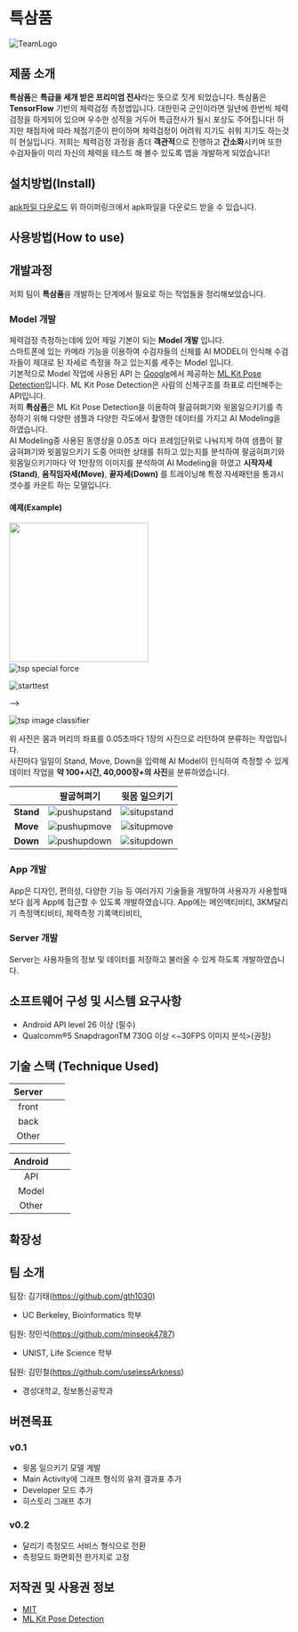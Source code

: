 # 특삼품

![TeamLogo]()

## 제품 소개

**특삼품**은 **특급을 세개 받은 프리미엄 전사**라는 뜻으로 짓게 되었습니다.
특삼품은 **TensorFlow** 기반의 체력검정 측정앱입니다. 대한민국 군인이라면 일년에 한번씩 체력검정을 하게되어 있으며 우수한 성적을 거두어 특급전사가 될시 포상도 주어집니다! 하지만 채점자에 따라 체점기준이 판이하며 체력검정이 어려워 지기도 쉬워 지기도 하는것이 현실입니다. 저희는 체력검정 과정을 좀더 **객관적**으로 진행하고 **간소화**시키며 또한 수검자들이 미리 자신의 체력을  테스트 해 볼수 있도록 앱을 개발하게 되었습니다!


## 설치방법(Install)

[apk파일 다운로드](https://github.com/osamhack2020/APP_TookSamPoom_Navy3Generals/tree/master/app/release)
위 하이퍼링크에서 apk파일을 다운로드 받을 수 있습니다.

## 사용방법(How to use)

## 개발과정 
저희 팀이 **특삼품**을 개발하는 단계에서 필요로 하는 작업들을 정리해보았습니다.

### Model 개발
체력검정 측정하는데에 있어 제일 기본이 되는 **Model 개발** 입니다.  
스마트폰에 있는 카메라 기능을 이용하여 수검자들의 신체를 AI MODEL이 인식해 수검자들이 제대로 된 자세로 측정을 하고 있는지를 세주는 Model 입니다.  
기본적으로 Model 작업에 사용된 API 는 [Google](https://www.google.com/)에서 제공하는 [ML Kit Pose Detection](https://developers.google.com/ml-kit/vision/pose-detection)입니다.
ML Kit Pose Detection은 사람의 신체구조를 좌표로 리턴해주는 API입니다.  
저희 **특삼품**은 ML Kit Pose Detection을 이용하여 팔굽혀펴기와 윗몸일으키기를 측정하기 위해 다양한 샘플과 다양한 각도에서 촬영한 데이터를 가지고 AI Modeling을 하였습니다.  
AI Modeling중 사용된 동영상을 0.05초 마다 프레임단위로 나눠지게 하여 샘플이 팔굽혀펴기와 윗몸일으키기 도중 어떠한 상태를 취하고 있는지를 분석하여 팔굽혀펴기와 윗몸일으키기마다 약 1만장의 이미지를 분석하여 AI Modeling을 하였고 **시작자세(Stand)**, **움직임자세(Move)**, **끝자세(Down)** 를 트레이닝해 특정 자세패턴을 통과시 갯수를 카운트 하는 모델입니다.  
#### 예제(Example)

<img src= https://github.com/osamhack2020/APP_TookSamPoom_Navy3Generals/blob/Markdown/sampleImage/%EC%8A%A4%ED%81%AC%EB%A6%B0%EC%83%B7%2C%202020-10-25%2015-33-27.png width="250">&#160;&#160;&#160;&#160;&#160;&#160;&#160;&#160;&#160;&#160;&#160;&#160;&#160;&#160;&#160;&#160;&#160;&#160;&#160;&#160;&#160;&#160;&#160;&#160;&#160;&#160;&#160;&#160;&#160;&#160;&#160;&#160;&#160;&#160;&#160;&#160;&#160;&#160;&#160;&#160;&#160;&#160;&#160;&#160;&#160;&#160;&#160;&#160;&#160;&#160;&#160;&#160;&#160;&#160;&#160;&#160;&#160;&#160;&#160; ![tsp special force]()  

![starttest](https://github.com/osamhack2020/APP_TookSamPoom_Navy3Generals/blob/Markdown/sampleImage/bunryu.JPG) 

--></span>

![tsp image classifier](https://github.com/osamhack2020/APP_TookSamPoom_Navy3Generals/blob/Markdown/sampleImage/bunryu.JPG)  

위 사진은 몸과 머리의 좌표를 0.05초마다 1장의 사진으로 리턴하여 분류하는 작업입니다.  
사진마다 일일이 Stand, Move, Down을 입력해 AI Model이 인식하여 측정할 수 있게 데이터 작업을 **약 100+시간, 40,000장+의 사진**을 분류하였습니다.  

|  | **팔굽혀펴기** | **윗몸 일으키기** | 
|:----------:|:----------:|:----------:|
| **Stand** | ![pushupstand](https://github.com/osamhack2020/APP_TookSamPoom_Navy3Generals/blob/Markdown/sampleImage/minseok_pushupstand.JPG) | ![situpstand](https://github.com/osamhack2020/APP_TookSamPoom_Navy3Generals/blob/Markdown/sampleImage/kitae_situpstand.JPG) |
| **Move** | ![pushupmove](https://github.com/osamhack2020/APP_TookSamPoom_Navy3Generals/blob/Markdown/sampleImage/minseok_pushupmove.JPG) | ![situpmove](https://github.com/osamhack2020/APP_TookSamPoom_Navy3Generals/blob/Markdown/sampleImage/kitae_situpmove.JPG) |
| **Down** | ![pushupdown](https://github.com/osamhack2020/APP_TookSamPoom_Navy3Generals/blob/Markdown/sampleImage/minseok_pushupdown.JPG) | ![situpdown](https://github.com/osamhack2020/APP_TookSamPoom_Navy3Generals/blob/Markdown/sampleImage/kitae_situpdown.JPG) |




### App 개발

App은 디자인, 편의성, 다양한 기능 등 여러가지 기술들을 개발하여 사용자가 사용할때 보다 쉽게 App에 접근할 수 있도록 개발하였습니다.
App에는 메인액티비티, 3KM달리기 측정액티비티, 체력측정 기록액티비티, 


### Server 개발

Server는 사용자들의 정보 및 데이터를 저장하고 불러올 수 있게 하도록 개발하였습니다.

## 소프트웨어 구성 및 시스템 요구사항

- Android API level 26 이상 (필수)
- Qualcomm®5 SnapdragonTM 730G 이상 <~30FPS 이미지 분석>(권장)

## 기술 스택 (Technique Used)

|Server | | |
|:----------:|:----------:|:----------:|
| front | | |
| back | | |  
| Other | | |  

| Android | | |
|:----------:|:----------:|:----------:|
| API | | |
| Model | | |  
| Other | | |  

## 확장성

## 팀 소개

팀장: 김기태(https://github.com/gth1030)
- UC Berkeley, Bioinformatics 학부

팀원: 정민석(https://github.com/minseok4787)
- UNIST, Life Science 학부

팀원: 김민철(https://github.com/uselessArkness)
- 경성대학교, 정보통신공학과

## 버젼목표

### v0.1
- 윗몸 일으키기 모델 계발
- Main Activity에 그래프 형식의 유저 결과표 추가
- Developer 모드 추가
- 히스토리 그래프 추가

### v0.2
- 달리기 측정모드 서비스 형식으로 전환
- 측정모드 화면회전 한가지로 고정

## 저작권 및 사용권 정보
 * [MIT](https://github.com/osam2020-WEB/Sample-ProjectName-TeamName/blob/master/license.md)
 * [ML Kit Pose Detection](https://developers.google.com/ml-kit/vision/pose-detection)
